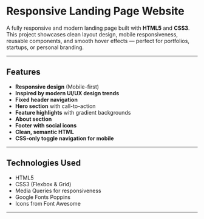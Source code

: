 # Responsive Landing Page Website

A fully responsive and modern landing page built with **HTML5** and **CSS3**. This project showcases clean layout design, mobile responsiveness, reusable components, and smooth hover effects — perfect for portfolios, startups, or personal branding.

---

## Features

- **Responsive design** (Mobile-first)
- **Inspired by modern UI/UX design trends**
- **Fixed header navigation**
- **Hero section** with call-to-action
- **Feature highlights** with gradient backgrounds
- **About section**
- **Footer with social icons**
- **Clean, semantic HTML**
- **CSS-only toggle navigation for mobile**

---

## Technologies Used

- HTML5
- CSS3 (Flexbox & Grid)
- Media Queries for responsiveness
- Google Fonts Poppins
- Icons from Font Awesome

---


